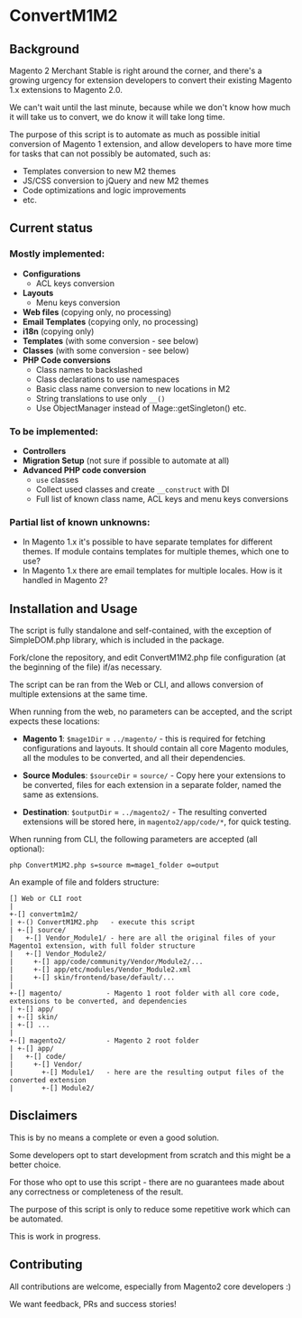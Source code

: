 # ConvertM1M2

## Background

Magento 2 Merchant Stable is right around the corner, and there's a growing urgency for extension developers to convert 
their existing Magento 1.x extensions to Magento 2.0.

We can't wait until the last minute, because while we don't know how much it will take us to convert, we do know it will 
take long time.

The purpose of this script is to automate as much as possible initial conversion of Magento 1 extension, and allow 
developers to have more time for tasks that can not possibly be automated, such as:
  
  * Templates conversion to new M2 themes
  * JS/CSS conversion to jQuery and new M2 themes
  * Code optimizations and logic improvements
  * etc.
  
## Current status

### Mostly implemented:

  * **Configurations**
    * ACL keys conversion
  * **Layouts**
    * Menu keys conversion
  * **Web files** (copying only, no processing)
  * **Email Templates** (copying only, no processing)
  * **i18n** (copying only)
  * **Templates** (with some conversion - see below)
  * **Classes** (with some conversion - see below)
  * **PHP Code conversions**
    * Class names to backslashed
    * Class declarations to use namespaces
    * Basic class name conversion to new locations in M2
    * String translations to use only `__()`
    * Use ObjectManager instead of Mage::getSingleton() etc.

### To be implemented:

  * **Controllers**
  * **Migration Setup** (not sure if possible to automate at all)
  * **Advanced PHP code conversion**
    * `use` classes
    * Collect used classes and create `__construct` with DI
    * Full list of known class name, ACL keys and menu keys conversions
    
### Partial list of known unknowns:

  * In Magento 1.x it's possible to have separate templates for different themes. If module contains templates for 
  multiple themes, which one to use?
  * In Magento 1.x there are email templates for multiple locales. How is it handled in Magento 2?


## Installation and Usage

The script is fully standalone and self-contained, with the exception of SimpleDOM.php library, which is included in the 
package.

Fork/clone the repository, and edit ConvertM1M2.php file configuration (at the beginning of the file) if/as necessary.

The script can be ran from the Web or CLI, and allows conversion of multiple extensions at the same time.

When running from the web, no parameters can be accepted, and the script expects these locations:

  * **Magento 1**: `$mage1Dir` = `../magento/` - this is required for fetching configurations and layouts. It should 
  contain all core Magento modules, all the modules to be converted, and all their dependencies.
  
  * **Source Modules**: `$sourceDir` = `source/` - Copy here your extensions to be converted, files for each extension 
  in a separate folder, named the same as extensions.
  
  * **Destination**: `$outputDir` = `../magento2/` - The resulting converted extensions will be stored here, in 
  `magento2/app/code/*`, for quick testing.

When running from CLI, the following parameters are accepted (all optional):

`php ConvertM1M2.php s=source m=mage1_folder o=output`

An example of file and folders structure:


    [] Web or CLI root
    |
    +-[] convertm1m2/
    | +-() ConvertM1M2.php   - execute this script
    | +-[] source/
    |   +-[] Vendor_Module1/ - here are all the original files of your Magento1 extension, with full folder structure
    |   +-[] Vendor_Module2/
    |     +-[] app/code/community/Vendor/Module2/...
    |     +-[] app/etc/modules/Vendor_Module2.xml
    |     +-[] skin/frontend/base/default/...
    |
    +-[] magento/           - Magento 1 root folder with all core code, extensions to be converted, and dependencies
    | +-[] app/
    | +-[] skin/
    | +-[] ...
    |
    +-[] magento2/          - Magento 2 root folder
    | +-[] app/
    |   +-[] code/
    |     +-[] Vendor/
    |       +-[] Module1/   - here are the resulting output files of the converted extension
    |       +-[] Module2/



## Disclaimers

This is by no means a complete or even a good solution. 

Some developers opt to start development from scratch and this might be a better choice. 

For those who opt to use this script - there are no guarantees made about any correctness or completeness of the result. 

The purpose of this script is only to reduce some repetitive work which can be automated.

This is work in progress.

## Contributing

All contributions are welcome, especially from Magento2 core developers :)

We want feedback, PRs and success stories!